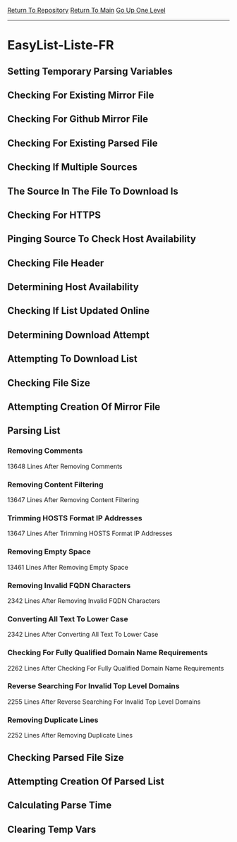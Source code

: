 [Return To Repository](https://github.com/deathbybandaid/piholeparser/)
[Return To Main](https://github.com/deathbybandaid/piholeparser/blob/master/RecentRunLogs/Mainlog.md)
[Go Up One Level](https://github.com/deathbybandaid/piholeparser/blob/master/RecentRunLogs/TopLevelScripts/30-Processing-External-Blacklists.md)
____________________________________
# EasyList-Liste-FR
## Setting Temporary Parsing Variables
## Checking For Existing Mirror File
## Checking For Github Mirror File
## Checking For Existing Parsed File
## Checking If Multiple Sources
## The Source In The File To Download Is
## Checking For HTTPS
## Pinging Source To Check Host Availability
## Checking File Header
## Determining Host Availability
## Checking If List Updated Online
## Determining Download Attempt
## Attempting To Download List
## Checking File Size
## Attempting Creation Of Mirror File
## Parsing List
### Removing Comments
13648 Lines After Removing Comments
### Removing Content Filtering
13647 Lines After Removing Content Filtering
### Trimming HOSTS Format IP Addresses
13647 Lines After Trimming HOSTS Format IP Addresses
### Removing Empty Space
13461 Lines After Removing Empty Space
### Removing Invalid FQDN Characters
2342 Lines After Removing Invalid FQDN Characters
### Converting All Text To Lower Case
2342 Lines After Converting All Text To Lower Case
### Checking For Fully Qualified Domain Name Requirements
2262 Lines After Checking For Fully Qualified Domain Name Requirements
### Reverse Searching For Invalid Top Level Domains
2255 Lines After Reverse Searching For Invalid Top Level Domains
### Removing Duplicate Lines
2252 Lines After Removing Duplicate Lines
## Checking Parsed File Size
## Attempting Creation Of Parsed List
## Calculating Parse Time
## Clearing Temp Vars

